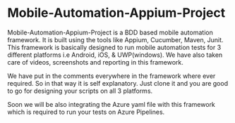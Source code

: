 # Mobile-Automation-Appium-Project
Mobile-Automation-Appium-Project is a BDD based mobile automation framework. It is built using the tools like Appium, Cucumber, Maven, Junit.
This framework is basically designed to run mobile automation tests for 3 different platforms i.e Android, iOS, & UWP(windows). We have also taken care of videos, screenshots and reporting in this framework.

We have put in the comments everywhere in the framework where ever required. So in that way it is self explanatory. Just clone it and you are good to go for designing your scripts on all 3 platforms.

Soon we will be also integrating the Azure yaml file with this framework which is required to run your tests on Azure Pipelines.
